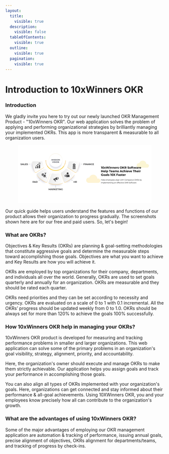 ```yaml
---
layout:
  title:
    visible: true
  description:
    visible: false
  tableOfContents:
    visible: true
  outline:
    visible: true
  pagination:
    visible: true
---
```


# Introduction to 10xWinners OKR

### Introduction

We gladly invite you here to try out our newly launched OKR Management Product - "10xWinners OKR". Our web application solves the problem of applying and performing organizational strategies by brilliantly managing your implemented OKRs. This app is more transparent & measurable to all organization users.

<figure><img src=".gitbook/assets/1. 10XWinners OKR Management  Product.png" alt=""><figcaption></figcaption></figure>

Our quick guide helps users understand the features and functions of our product allows their organization to progress gradually. The screenshots shown here are for our free and paid users. So, let's begin!

### What are OKRs?

Objectives & Key Results (OKRs) are planning & goal-setting methodologies that constitute aggressive goals and determine the measurable steps toward accomplishing those goals. Objectives are what you want to achieve and Key Results are how you will achieve it.

OKRs are employed by top organizations for their company, departments, and individuals all over the world. Generally, OKRs are used to set goals quarterly and annually for an organization. OKRs are measurable and they should be rated each quarter.

OKRs need priorities and they can be set according to necessity and urgency. OKRs are evaluated on a scale of 0 to 1 with 0.1 incremental. All the OKRs’ progress should be updated weekly from 0 to 1.0. OKRs should be always set for more than 120% to achieve the goals 100% successfully.

### How 10xWinners OKR help in managing your OKRs?&#x20;

10xWinners OKR product is developed for measuring and tracking performance problems in smaller and larger organizations. This web application can solve some of the primary problems in an organization's goal visibility, strategy, alignment, priority, and accountability.

Here, the organization's owner should execute and manage OKRs to make them strictly achievable. Our application helps you assign goals and track your performance in accomplishing those goals.

You can also align all types of OKRs implemented with your organization's goals. Here, organizations can get connected and stay informed about their performance & all-goal achievements. Using 10XWinners OKR, you and your employees know precisely how all can contribute to the organization's growth.

### What are the advantages of using 10xWinners OKR?&#x20;

Some of the major advantages of employing our OKR management application are automation & tracking of performance, issuing annual goals, precise alignment of objectives, OKRs alignment for departments/teams, and tracking of progress by check-ins.

